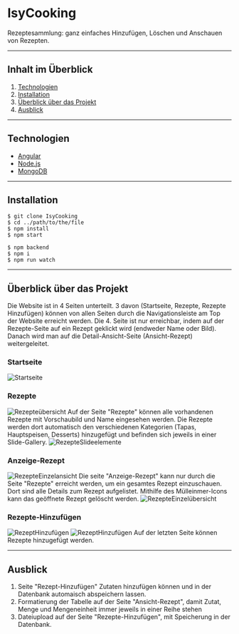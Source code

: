 # IsyCooking
Rezeptesammlung: ganz einfaches Hinzufügen, Löschen und Anschauen von Rezepten. 
***

## Inhalt im Überblick
1. [Technologien](#Technologien)
2. [Installation](#Intallation)
3. [Überblick über das Projekt](#Überblick-über-das-Projekt)
4. [Ausblick](#Ausblick)
***

## Technologien
* [Angular](https://angular.io)
* [Node.js](https://nodejs.org/en/)
* [MongoDB](https://docs.mongodb.com/)
***

## Installation
```
$ git clone IsyCooking
$ cd ../path/to/the/file
$ npm install
$ npm start

$ npm backend 
$ npm i
$ npm run watch
```
***

## Überblick über das Projekt
Die Website ist in 4 Seiten unterteilt. 3 davon (Startseite, Rezepte, Rezepte Hinzufügen)
können von allen Seiten durch die Navigationsleiste am Top der Website erreicht werden. Die 4. Seite ist nur erreichbar,
indem auf der Rezepte-Seite auf ein Rezept geklickt wird (endweder Name oder Bild). Danach wird man auf die Detail-Ansicht-Seite
(Ansicht-Rezept) weitergeleitet.

### Startseite 
![Startseite](./src/assets/ReadMeImages/Startseite)

### Rezepte 
![Rezepteübersicht](./src/assets/ReadMeImages/RezepteÜbersicht)
Auf der Seite "Rezepte" können alle vorhandenen Rezepte mit Vorschaubild und Name eingesehen werden.
Die Rezepte werden dort automatisch den verschiedenen Kategorien (Tapas, Hauptspeisen, Desserts) hinzugefügt 
und befinden sich jeweils in einer Slide-Gallery. 
![RezepteSlideelemente](./src/assets/ReadMeImages/SlideBoxenÜbersicht)

### Anzeige-Rezept
![RezepteEinzelansicht](./src/assets/ReadMeImages/RezepteEinzelansicht)
Die seite "Anzeige-Rezept" kann nur durch die Seite "Rezepte" erreicht werden, um ein gesamtes Rezept
einzuschauen. Dort sind alle Details zum Rezept aufgelistet. Mithilfe des Mülleinmer-Icons kann das geöffnete
Rezept gelöscht werden.
![RezepteEinzelübersicht](./src/assets/ReadMeImages/AnleitungUndZutaten)

### Rezepte-Hinzufügen 
![RezeptHinzufügen](./src/assets/ReadMeImages/RezeptHinzufügen)
![RezeptHinzufügen](./src/assets/ReadMeImages/RezeptHinzufügen2)
Auf der letzten Seite können Rezepte hinzugefügt werden. 
***

## Ausblick
1. Seite "Rezept-Hinzufügen" Zutaten hinzufügen können und in der Datenbank automaisch 
abspeichern lassen.
2. Formatierung der Tabelle auf der Seite "Ansicht-Rezept", damit Zutat, Menge und Mengeneinheit
immer jeweils in einer Reihe stehen
3. Dateiupload auf der Seite "Rezepte-Hinzufügen", mit Speicherung in der Datenbank.




